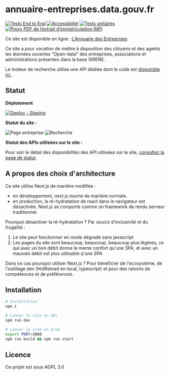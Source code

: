 # annuaire-entreprises.data.gouv.fr

[![Tests End to End](https://github.com/etalab/annuaire-entreprises.data.gouv.fr/actions/workflows/test-end-to-end.yml/badge.svg)](https://github.com/etalab/annuaire-entreprises.data.gouv.fr/actions/workflows/test-end-to-end.yml)
[![Accessibilité](https://github.com/etalab/annuaire-entreprises.data.gouv.fr/actions/workflows/check-a11y.yml/badge.svg)](https://github.com/etalab/annuaire-entreprises.data.gouv.fr/actions/workflows/check-a11y.yml)
[![Tests unitaires](https://github.com/etalab/annuaire-entreprises.data.gouv.fr/actions/workflows/unit-test.yml/badge.svg)](https://github.com/etalab/annuaire-entreprises.data.gouv.fr/actions/workflows/unit-test.yml)
[![Proxy PDF de l’extrait d’immatriculation INPI](https://github.com/etalab/annuaire-entreprises.data.gouv.fr/actions/workflows/check-inpi-pdf-proxy.yml/badge.svg)](https://github.com/etalab/annuaire-entreprises.data.gouv.fr/actions/workflows/check-inpi-pdf-proxy.yml)

Ce site est disponible en ligne : [L’Annuaire des Entreprises](https://annuaire-entreprises.data.gouv.fr)

Ce site a pour vocation de mettre à disposition des citoyens et des agents les données ouvertes "Open-data" des entreprises, associations et administrations présentes dans la base SIRENE.

Le moteur de recherche utilise une API dédiée dont le code est [disponible ici.](https://github.com/etalab/api-annuaire-entreprises).

## Statut

**Déploiement**

[![Deploy - Staging](https://github.com/etalab/annuaire-entreprises.data.gouv.fr/actions/workflows/deploy-staging.yml/badge.svg?branch=main)](https://github.com/etalab/annuaire-entreprises.data.gouv.fr/actions/workflows/deploy-staging.yml)

**Statut du site :**

![Page entreprise](https://img.shields.io/uptimerobot/status/m787859483-e754b64b78a0c30eea102880?label=Page%20entreprise&logo=Page%20entreprise)
![Recherche](https://img.shields.io/uptimerobot/status/m787859512-adcc5cd05674366504f96c86?label=Recherche&logo=Page%20entreprise)

**Statut des APIs utilisées sur le site :**

Pour voir le détail des disponibilités des API utilisées sur le site, [consultez la page de statut](https://annuaire-entreprises.data.gouv.fr/administration).

## A propos des choix d'architecture

Ce site utilise Next.js de manière modifiée :

- en developpement, next.js tourne de manière normale.
- en production, la ré-hydratation de react dans le navigateur est désactivée. Next.js se comporte comme un framework de rendu serveur traditionnel.

Pourquoi désactiver la ré-hydratation ? Par soucis d'inclusivité et du frugalité :

1. Le site peut fonctionner en mode dégradé sans javascript
2. Les pages du site sont beaucoup, beaucoup, beaucoup plus légères, ce qui avec un bon débit donne le meme confort qu'une SPA, et avec un mauvais débit est plus utilisable q'une SPA

Dans ce cas pourquoi utiliser Next.js ? Pour bénéficier de l'ecosystème, de l'outillage dev (HotReload en local, typescript) et pour des raisons de compétences et de préférences.

## Installation

```bash
# Installation
npm i

# Lancer le site en dev
npm run dev

# Lancer le site en prod
export PORT=3000
npm run build && npm run start

```

## Licence

Ce projet est sous AGPL 3.0

